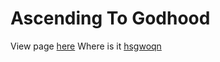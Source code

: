 # Ascending To Godhood

View page [here](https://Team-Ikigami.github.io)
Where is it [hsgwoqn](./_posts/21-12-21-Heya.md)
